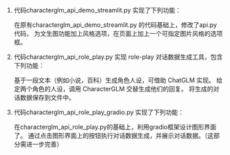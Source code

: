 
1. 代码characterglm_api_demo_streamlit.py 实现了下列功能：

    在原有characterglm_api_demo_streamlit.py 的代码基础上，修改了api.py代码，
    为文生图功能加上风格选项，在页面上加上一个可指定图片风格的选项框。

2. 代码characterglm_api_role_play.py 实现 role-play 对话数据生成工具，包含下列功能：

    基于一段文本（例如小说，百科）生成角色人设，可借助 ChatGLM 实现。
    给定两个角色的人设，调用 CharacterGLM 交替生成他们的回复。
    将生成的对话数据保存到文件中。

3. 代码characterglm_api_role_play_gradio.py 实现了下列功能：

    在characterglm_api_role_play.py的基础上，利用gradio框架设计图形界面了。
    通过点击图形界面上的按钮执行对话数据生成，并展示对话数据。（这部分需进一步完善）


